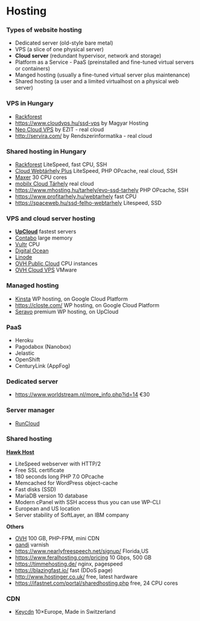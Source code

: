 # Hosting

### Types of website hosting

- Dedicated server (old-style bare metal)
- VPS (a slice of one physical server)
- **Cloud server** (redundant hypervisor, network and storage)
- Platform as a Service - PaaS (preinstalled and fine-tuned virtual servers or containers)
- Manged hosting (usually a fine-tuned virtual server plus maintenance)
- Shared hosting (a user and a limited virtualhost on a physical web server)

### VPS in Hungary

- [Rackforest](https://rackforest.hu/vps/linux-vps/)
- https://www.cloudvps.hu/ssd-vps by Magyar Hosting
- [Neo Cloud VPS](https://www.cloud.hu/szerver/neo-cloud-vps/) by EZIT - real cloud
- http://servira.com/ by Rendszerinformatika - real cloud

### Shared hosting in Hungary

- [Rackforest](http://rackforest.hu/korlatlan-tarhely/) LiteSpeed, fast CPU, SSH
- [Cloud Webtárhely Plus](https://client.ezit.hu/aff.php?aff=036) LiteSpeed, PHP OPcache, real cloud, SSH
- [Maxer](https://maxer.hu/) 30 CPU cores
- [mobilx Cloud Tárhely](http://mobilxcloud.hu/ugyfelkapu/?affid=204) real cloud
- https://www.mhosting.hu/tarhely/evo-ssd-tarhely PHP OPcache, SSH
- https://www.profitarhely.hu/webtarhely fast CPU
- https://spaceweb.hu/ssd-felho-webtarhely Litespeed, SSD

### VPS and cloud server hosting

- [**UpCloud**](https://www.upcloud.com/register/?promo=U29Q8S) fastest servers
- [Contabo](https://contabo.com/?show=vps) large memory
- [Vultr](https://www.vultr.com/?ref=6815796) CPU
- [Digital Ocean](https://www.digitalocean.com/?refcode=1f29354cd6ab)
- [Linode](https://www.linode.com/?r=66de78b7ac99f79ec3a8e89a60c6c825dd107df1)
- [OVH Public Cloud](https://www.ovh.com/fr/public-cloud/instances/tarifs/#cpu) CPU instances
- [OVH Cloud VPS](https://www.ovh.ie/vps/vps-cloud.xml) VMware

### Managed hosting

- [Kinsta](https://kinsta.com/plans/?kaid=YGCOPZBOGRNQ) WP hosting, on Google Cloud Platform
- https://closte.com/ WP hosting, on Google Cloud Platform
- [Seravo](https://seravo.com/) premium WP hosting, on UpCloud

### PaaS

- Heroku
- Pagodabox (Nanobox)
- Jelastic
- OpenShift
- CenturyLink (AppFog)

### Dedicated server

- https://www.worldstream.nl/more_info.php?id=14 €30

### Server manager

- [RunCloud](https://runcloud.io/)

### Shared hosting

[**Hawk Host**](https://www.hawkhost.com/shared-web-hosting)

- LiteSpeed webserver with HTTP/2
- Free SSL certificate
- 180 seconds long PHP 7.0 OPcache
- Memcached for WordPress object-cache
- Fast disks (SSD)
- MariaDB version 10 database
- Modern cPanel with SSH access thus you can use WP-CLI
- European and US location
- Server stability of SoftLayer, an IBM company

**Others**

- [OVH](https://www.ovh.ie/web-hosting/) 100 GB, PHP-FPM, mini CDN
- [gandi](https://www.gandi.net/hosting/simple) varnish
- https://www.nearlyfreespeech.net/signup/ Florida,US
- https://www.feralhosting.com/pricing 10 Gbps, 500 GB
- https://timmehosting.de/ nginx, pagespeed
- https://blazingfast.io/ fast (DDoS page)
- http://www.hostinger.co.uk/ free, latest hardware
- https://ifastnet.com/portal/sharedhosting.php free, 24 CPU cores

### CDN

- [Keycdn](https://www.keycdn.com/?a=18666) 10×Europe, Made in Switzerland

